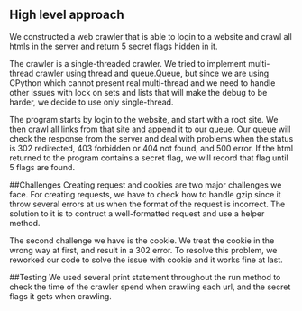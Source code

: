 ## High level approach
We constructed a web crawler that is able to login to a website and crawl all htmls in the server and return 5 secret flags
hidden in it.

The crawler is a single-threaded crawler. We tried to implement multi-thread crawler using thread and queue.Queue,
but since we are using CPython which cannot present real multi-thread and we need to handle other issues with lock on sets and lists that will make the debug to be harder,
we decide to use only single-thread.

The program starts by login to the website, and start with a root site. We then crawl all links from that site and append it
to our queue. Our queue will check the response from the server and deal with problems when the status is 302 redirected, 
403 forbidden or 404 not found, and 500 error. If the html returned to the program contains a secret flag, we will record that flag
until 5 flags are found.

##Challenges
Creating request and cookies are two major challenges we face. For creating requests, we have to check how to handle gzip
since it throw several errors at us when the format of the request is incorrect. The solution to it is to contruct a well-formatted
request and use a helper method.

The second challenge we have is the cookie. We treat the cookie in the wrong way at first, and result in a 302 error. To 
resolve this problem, we reworked our code to solve the issue with cookie and it works fine at last.

##Testing
We used several print statement throughout the run method to check the time of the crawler spend when crawling each url, and 
the secret flags it gets when crawling. 